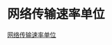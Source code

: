 # 网络传输速率单位
[网络传输速率单位](https://aiwithcloud.com/2021/06/28/%e7%bd%91%e7%bb%9c%e4%bc%a0%e8%be%93%e9%80%9f%e7%8e%87%e5%8d%95%e4%bd%8d/)